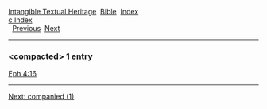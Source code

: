 [Intangible Textual Heritage](../../index)  [Bible](../index) 
[Index](index)   
[c Index](_c_)  
  [Previous](c02356)  [Next](c02358) 

------------------------------------------------------------------------

### &lt;compacted&gt; 1 entry

[Eph 4:16](../kjv/eph004.htm#016)  

------------------------------------------------------------------------

[Next: companied (1)](c02358)
